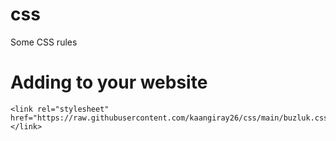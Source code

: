 # css
Some CSS rules

# Adding to your website
```
<link rel="stylesheet" href="https://raw.githubusercontent.com/kaangiray26/css/main/buzluk.css"></link>
```
